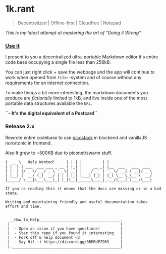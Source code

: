 # 1k.rant

> Decentralized | Offline-first | Cloudfree | Notepad

_This is my latest attempt at mastering the art of "Doing it Wrong"_

### [Use it](https://pure.xorcery.co/)

I present to you a decentralized ultra-portable Markdown editor it's entire code base occupying a single file less than 256kB.

You can just right click + save the webpage
and the app will continue to work when opened from `file:`-system
and of course without any requirements for an internet connection.

To make things a bit more interesting, the markdown documents you produce
are _fictionally_ limited to 1kB, and live
inside one of the most portable data structures available the `URL`.

**``- It's the digital equivalent of a Postcard´´**

### Release 2.x

Rewrote entire codebase to use [picostack](https://github.com/telamon/picostack) in blockend and vanillaJS nuro/tonic in frontend.

Also It grew to ~500KB due to piconet/swarm stuff.

```ad
|  __ \   Help Wanted!     | | | |         | |
| |  | | ___  ___ ___ _ __ | |_| |     __ _| |__  ___   ___  ___
| |  | |/ _ \/ __/ _ \ '_ \| __| |    / _` | '_ \/ __| / __|/ _ \
| |__| |  __/ (_|  __/ | | | |_| |___| (_| | |_) \__ \_\__ \  __/
|_____/ \___|\___\___|_| |_|\__|______\__,_|_.__/|___(_)___/\___|

If you're reading this it means that the docs are missing or in a bad state.

Writing and maintaining friendly and useful documentation takes
effort and time.


  __How_to_Help____________________________________.
 |                                                 |
 |  - Open an issue if you have questions!         |
 |  - Star this repo if you found it interesting   |
 |  - Fork off & help document <3                  |
 |  - Say Hi! :) https://discord.gg/8RMRUPZ9RS     |
 |.________________________________________________|
```
